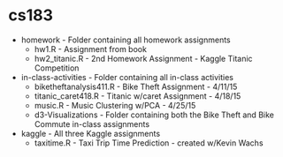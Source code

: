 # cs183

- homework - Folder containing all homework assignments
  - hw1.R - Assignment from book 
  - hw2_titanic.R - 2nd Homework Assignment - Kaggle Titanic Competition
- in-class-activities - Folder containing all in-class activities
  - biketheftanalysis411.R - Bike Theft Assignment - 4/11/15
  - titanic_caret418.R - Titanic w/caret Assignment - 4/18/15
  - music.R - Music Clustering w/PCA - 4/25/15
  - d3-Visualizations - Folder containing both the Bike Theft and Bike Commute in-class assignments
- kaggle - All three Kaggle assignments
  - taxitime.R - Taxi Trip Time Prediction - created w/Kevin Wachs
